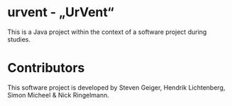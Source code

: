 # urvent - „UrVent“
This is a Java project within the context of a software project during studies.
# Contributors
This software project is developed by Steven Geiger, Hendrik Lichtenberg, Simon Micheel & Nick Ringelmann.
